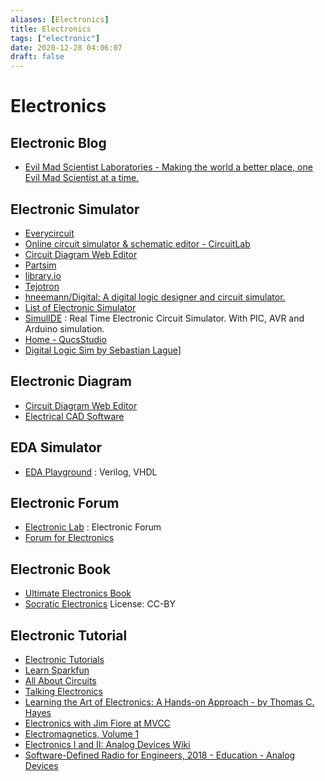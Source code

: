 ```yaml
---
aliases: [Electronics]
title: Electronics
tags: ["electronic"]
date: 2020-12-28 04:06:07
draft: false
---
```


# Electronics

## Electronic Blog

* [Evil Mad Scientist Laboratories - Making the world a better place, one Evil Mad Scientist at a time.](https://www.evilmadscientist.com/)

## Electronic Simulator

* [Everycircuit](https://everycircuit.com/app/)
* [Online circuit simulator & schematic editor - CircuitLab](https://www.circuitlab.com/)
* [Circuit Diagram Web Editor](https://www.circuit-diagram.org/editor/)
* [Partsim](https://www.partsim.com/)
* [library.io](https://library.io/)
* [Tejotron](https://www.tejotron.com/)
* [hneemann/Digital: A digital logic designer and circuit simulator.](https://github.com/hneemann/Digital)
* [List of Electronic Simulator](https://www.electronics-lab.com/downloads/)
* [SimulIDE](https://www.simulide.com/2020/09/simulide0413-released.html) : Real Time Electronic Circuit Simulator. With PIC, AVR and Arduino simulation.
* [Home - QucsStudio](https://qucsstudio.de/)
* [Digital Logic Sim by Sebastian Lague](https://sebastian.itch.io/digital-logic-sim)]

## Electronic Diagram

* [Circuit Diagram Web Editor](https://www.circuit-diagram.org/editor/)
* [Electrical CAD Software](https://www.proficad.com/)

## EDA Simulator

* [EDA Playground](https://www.edaplayground.com/) : Verilog, VHDL

## Electronic Forum

* [Electronic Lab](https://www.electronics-lab.com/) : Electronic Forum
* [Forum for Electronics](https://www.edaboard.com/)

## Electronic Book

* [Ultimate Electronics Book](https://ultimateelectronicsbook.com/)
* [Socratic Electronics](https://www.ibiblio.org/kuphaldt/socratic/index.html) License: CC-BY

## Electronic Tutorial

* [Electronic Tutorials](https://www.electronics-tutorials.ws/)
* [Learn Sparkfun](https://learn.sparkfun.com/)
* [All About Circuits](https://www.allaboutcircuits.com)
* [Talking Electronics](https://www.talkingelectronics.com/)
* [Learning the Art of Electronics: A Hands-on Approach - by Thomas C. Hayes](https://learningtheartofelectronics.com/)
* [Electronics with Jim Fiore at MVCC](https://www2.mvcc.edu//users/faculty/jfiore/index.cfm)
* [Electromagnetics, Volume 1](https://vtechworks.lib.vt.edu/handle/10919/84164)
* [Electronics I and II: Analog Devices Wiki](https://wiki.analog.com/university/courses/electronics/text/electronics-toc)
* [Software-Defined Radio for Engineers, 2018 - Education - Analog Devices](https://www.analog.com/en/education/education-library/software-defined-radio-for-engineers.html#)

